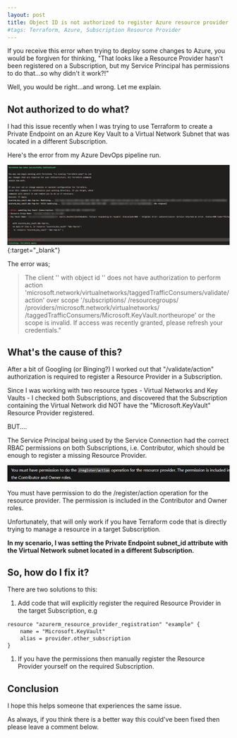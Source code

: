```yaml
---
layout: post
title: Object ID is not authorized to register Azure resource provider
#tags: Terraform, Azure, Subscription Resource Provider
---
```


If you receive this error when trying to deploy some changes to Azure, you would be forgiven for thinking, "That looks like a Resource Provider hasn't been registered on a Subscription, but my Service Principal has permissions to do that...so why didn't it work?!"

Well, you would be right...and wrong. Let me explain.

## Not authorized to do what?

I had this issue recently when I was trying to use Terraform to create a Private Endpoint on an Azure Key Vault to a Virtual Network Subnet that was located in a different Subscription.

Here's the error from my Azure DevOps pipeline run.

[![Error message from Azure Devops pipeline run](/images/2024-03-27-object-id-not-authorized-to-register-resource-provider-pipeline.png)](/images/2024-03-27-object-id-not-authorized-to-register-resource-provider-pipeline.png){:target="_blank"}

The error was;

>The client '' with object id '' does not have authorization to perform action 'microsoft.network/virtualnetworks/taggedTrafficConsumers/validate/action' over scope '/subscriptions/ /resourcegroups/ /providers/microsoft.network/virtualnetworks/ /taggedTrafficConsumers/Microsoft.KeyVault.northeurope' or the scope is invalid. If access was recently granted, please refresh your credentials.\"

## What's the cause of this?

After a bit of Googling (or Binging?) I worked out that "/validate/action" authorization is required to register a Resource Provider in a Subscription.

Since I was working with two resource types - Virtual Networks and Key Vaults - I checked both Subscriptions, and discovered that the Subscription containing the Virtual Network did NOT have the "Microsoft.KeyVault" Resource Provider registered.

BUT....

The Service Principal being used by the Service Connection had the correct RBAC permissions on both Subscriptions, i.e. Contributor, which should be enough to register a missing Resource Provider.

![alt text](/images/2024-03-27-object-id-not-authorized-to-register-resource-provider-mslearn.png)

You must have permission to do the /register/action operation for the resource provider. The permission is included in the Contributor and Owner roles.

Unfortunately, that will only work if you have Terraform code that is directly trying to manage a resource in a target Subscription.

**In my scenario, I was setting the Private Endpoint subnet_id attribute with the Virtual Network subnet located in a different Subscription.**

## So, how do I fix it?

There are two solutions to this:

1. Add code that will explicitly register the required Resource Provider in the target Subscription, e.g

``` armasm
resource "azurerm_resource_provider_registration" "example" {
    name = "Microsoft.KeyVault"
    alias = provider.other_subscription
}
```

1. If you have the permissions then manually register the Resource Provider yourself on the required Subscription.

## Conclusion

I hope this helps someone that experiences the same issue.

As always, if you think there is a better way this could've been fixed then please leave a comment below.
